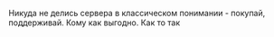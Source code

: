 Никуда не делись сервера в классическом понимании - покупай, поддерживай. Кому как выгодно. Как то так
